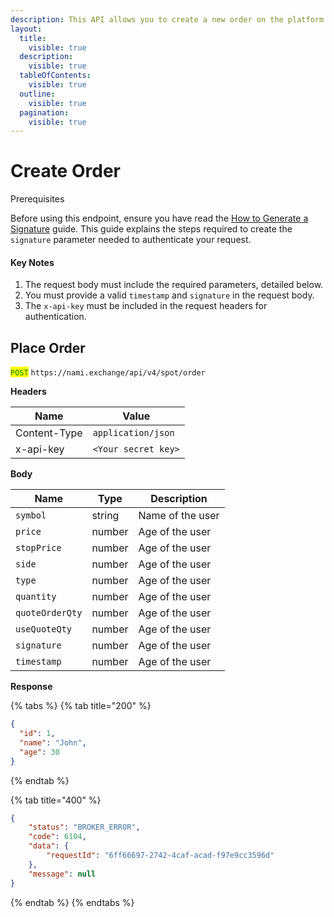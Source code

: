 ```yaml
---
description: This API allows you to create a new order on the platform.
layout:
  title:
    visible: true
  description:
    visible: true
  tableOfContents:
    visible: true
  outline:
    visible: true
  pagination:
    visible: true
---
```


# Create Order

Prerequisites

Before using this endpoint, ensure you have read the [How to Generate a Signature](../../authentication.md) guide. This guide explains the steps required to create the `signature` parameter needed to authenticate your request.

#### Key Notes

1. The request body must include the required parameters, detailed below.
2. You must provide a valid `timestamp` and `signature` in the request body.
3. The `x-api-key` must be included in the request headers for authentication.

## Place Order

<mark style="color:green;">`POST`</mark> `https://nami.exchange/api/v4/spot/order`

**Headers**

| Name          | Value              |
| ------------- | ------------------ |
| Content-Type  | `application/json` |
| x-api-key     | `<Your secret key>`|

**Body**

| Name        | Type   | Description      |
| --------    | ------ | ---------------- |
| `symbol`    | string | Name of the user |
| `price`     | number | Age of the user  |
| `stopPrice` | number | Age of the user  |
| `side`      | number | Age of the user  |
| `type`      | number | Age of the user  |
| `quantity`      | number | Age of the user  |
| `quoteOrderQty`      | number | Age of the user  |
| `useQuoteQty`      | number | Age of the user  |
| `signature`      | number | Age of the user  |
| `timestamp`      | number | Age of the user  |

**Response**

{% tabs %}
{% tab title="200" %}
```json
{
  "id": 1,
  "name": "John",
  "age": 30
}
```
{% endtab %}

{% tab title="400" %}
```json
{
    "status": "BROKER_ERROR",
    "code": 6104,
    "data": {
        "requestId": "6ff66697-2742-4caf-acad-f97e9cc3596d"
    },
    "message": null
}
```
{% endtab %}
{% endtabs %}

